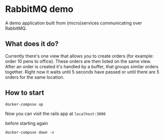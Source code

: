 # RabbitMQ demo

A demo application built from (micro)services communicating over RabbitMQ.

## What does it do?

Currently there's one view that allows you to create orders (for example: order 10 pens to office). These orders are then listed on the same view. After an order is created it's handled by a buffer, that groups similar orders together.
Right now it waits until 5 seconds have passed or until there are 5 orders for the same location.

## How to start

```
docker-compose up
```

Now you can visit the rails app at `localhost:3000`

before starting again
```
docker-compose down -v
```
